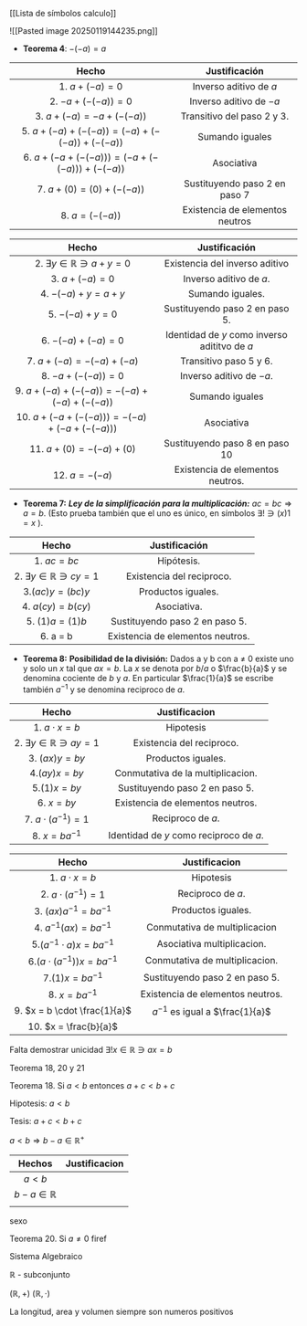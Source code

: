 
[[Lista de símbolos calculo]]

![[Pasted image 20250119144235.png]]


- **Teorema 4**: $-(-a)=a$

|                  Hecho                   |          Justificación          |
| :--------------------------------------: | :-----------------------------: |
|              1. $a+(-a)=0$               |     Inverso aditivo de $a$      |
|          2.  $-a + (-(-a)) =0$           |     Inverso aditivo de $-a$     |
|        3.  $a+(-a) = -a+(-(-a))$         |   Transitivo del paso 2 y 3.    |
| 5. $a+(-a)+(-(-a))=(-a)+(-(-a))+(-(-a))$ |         Sumando iguales         |
| 6. $a+(-a+(-(-a)))=(-a+(-(-a)))+(-(-a))$ |           Asociativa            |
|       7. $a + (0) = (0) + (-(-a))$       |  Sustituyendo paso 2 en paso 7  |
|             8. $a = (-(-a))$             | Existencia de elementos neutros |

|                   Hecho                   |                 Justificación                 |
| :---------------------------------------: | :-------------------------------------------: |
| 2. $\exists y \in \mathbb{R} \ni a + y=0$ |        Existencia del inverso aditivo         |
|               3. $a+(-a)=0$               |            Inverso aditivo de $a$.            |
|            4. $-(-a)+y= a + y$            |               Sumando iguales.                |
|              5. $-(-a)+y= 0$              |        Sustituyendo paso 2 en paso 5.         |
|           6. $-(-a) + (-a) = 0$           | Identidad de $y$ como inverso adititvo de $a$ |
|          7.  $a+(-a)=-(-a)+(-a)$          |            Transitivo paso 5 y 6.             |
|            8. $-a + (-(-a))=0$            |           Inverso aditivo de $-a$.            |
|  9. $a+(-a)+(-(-a))=-(-a)+(-a)+(-(-a))$   |                Sumando iguales                |
|  10. $a+(-a+(-(-a)))=-(-a)+(-a+(-(-a)))$  |                  Asociativa                   |
|         11. $a + (0) = -(-a)+(0)$         |        Sustituyendo paso 8 en paso 10         |
|             12.  $a = -(-a)$              |       Existencia de elementos neutros.        |

- **Teorema 7:** _**Ley de la simplificación para la multiplicación:**_ $ac=bc ⇒ a=b$. (Esto prueba también que el uno es único, en símbolos $∃!∋(x)1=x$ ).

|                 Hecho                  |          Justificación           |
| :------------------------------------: | :------------------------------: |
|              1. $ac = bc$              |            Hipótesis.            |
| 2. $\exists y \in \mathbb{R} \ni cy=1$ |    Existencia del reciproco.     |
|            3.$(ac)y=(bc)y$             |        Productos iguales.        |
|            4. $a(cy)=b(cy)$            |           Asociativa.            |
|             5. $(1)a=(1)b$             |  Sustituyendo paso 2 en paso 5.  |
|                6. a = b                | Existencia de elementos neutros. |

- **Teorema 8:** **Posibilidad de la división:** Dados a y b con a ≠ 0 existe uno y solo un $x$ tal que $ax = b$. La $x$ se denota por $b/a$ o $\frac{b}{a}$ y se denomina cociente de $b$ y $a$. En particular $\frac{1}{a}$ se escribe también $a^{-1}$ y se denomina reciproco de $a$.

|                 Hecho                  |              Justificacion              |
| :------------------------------------: | :-------------------------------------: |
|           1. $a\cdot x = b$            |                Hipotesis                |
| 2. $\exists y \in \mathbb{R} \ni ay=1$ |        Existencia del reciproco.        |
|             3. $(ax)y=by$              |           Productos iguales.            |
|              4.$(ay)x=by$              |    Conmutativa de la multiplicacion.    |
|              5.$(1)x=by$               |     Sustituyendo paso 2 en paso 5.      |
|              6. $x = by$               |    Existencia de elementos neutros.     |
|       7. $a \cdot (a^{-1}) = 1$        |            Reciproco de $a$.            |
|           8. $x = b a^{-1}$            | Identidad de $y$ como reciproco de $a$. |

|              Hecho              |           Justificacion           |
| :-----------------------------: | :-------------------------------: |
|        1. $a\cdot x = b$        |             Hipotesis             |
|    2. $a \cdot (a^{-1}) = 1$    |         Reciproco de $a$.         |
|     3. $(ax)a^{-1}=ba^{-1}$     |        Productos iguales.         |
|     4. $a^{-1}(ax)=ba^{-1}$     |   Conmutativa de multiplicacion   |
|  5.$(a^{-1}\cdot a)x=ba^{-1}$   |    Asociativa multiplicacion.     |
| 6.$(a\cdot  (a^{-1}))x=ba^{-1}$ |  Conmutativa de multiplicacion.   |
|        7.$(1)x=ba^{-1}$         |  Sustituyendo paso 2 en paso 5.   |
|        8. $x = b a^{-1}$        | Existencia de elementos neutros.  |
|  9. $x = b \cdot \frac{1}{a}$   | $a^{-1}$ es igual a $\frac{1}{a}$ |
|      10. $x = \frac{b}{a}$      |                                   |

Falta demostrar unicidad 
$\exists! x \in \mathbb{R} \ni ax=b$

Teorema 18, 20 y 21

Teorema 18. Si $a<b$ entonces $a+c < b+c$


Hipotesis: $a < b$

Tesis: $a + c < b + c$ 


$a < b \Rightarrow b - a \in \mathbb{R}^{+}$ 




|         Hechos         | Justificacion |
| :--------------------: | :-----------: |
|        $a < b$         |               |
| $b - a \in \mathbb{R}$ |               |
|                        |               |
sexo

Teorema 20. Si $a \neq 0$ 
firef


Sistema Algebraico 

$\mathbb{R}$ - subconjunto

$(\mathbb{R},{+})$  $(\mathbb{R},\cdot)$ 

La longitud, area y volumen siempre son numeros positivos 

